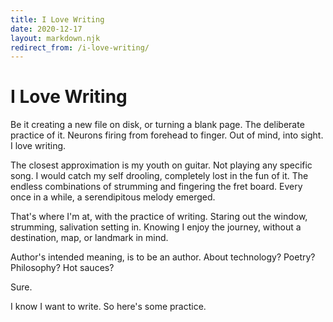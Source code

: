 ```yaml
---
title: I Love Writing
date: 2020-12-17
layout: markdown.njk
redirect_from: /i-love-writing/
---
```


# I Love Writing

Be it creating a new file on disk, or turning a blank page.
The deliberate practice of it.
Neurons firing from forehead to finger.
Out of mind, into sight.
I love writing.

The closest approximation is my youth on guitar.
Not playing any specific song.
I would catch my self drooling, completely lost in the fun of it.
The endless combinations of strumming and fingering the fret board.
Every once in a while, a serendipitous melody emerged.

That's where I'm at, with the practice of writing.
Staring out the window, strumming, salivation setting in.
Knowing I enjoy the journey, without a destination, map, or landmark in mind.

Author's intended meaning, is to be an author.
About technology?
Poetry?
Philosophy?
Hot sauces?

Sure.

I know I want to write.
So here's some practice.
